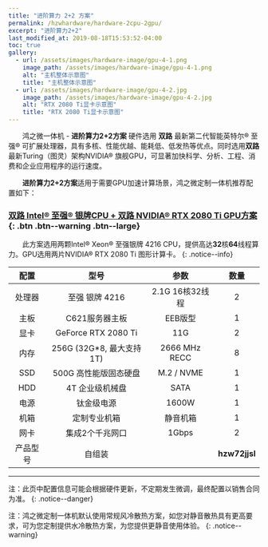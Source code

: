 ```yaml
---
title: "进阶算力 2+2 方案"
permalink: /hzwhardware/hardware-2cpu-2gpu/
excerpt: "进阶算力2+2"
last_modified_at: 2019-08-18T15:53:52-04:00
toc: true
gallery:
  - url: /assets/images/hardware-image/gpu-4-1.png
    image_path: /assets/images/hardware-image/gpu-4-1.png
    alt: "主机整体示意图"
    title: "主机整体示意图"
  - url: /assets/images/hardware-image/gpu-4-2.jpg
    image_path: /assets/images/hardware-image/gpu-4-2.jpg
    alt: "RTX 2080 Ti显卡示意图"
    title: "RTX 2080 Ti显卡示意图"
---
```


&emsp;&emsp;鸿之微一体机 - **进阶算力2+2方案** 硬件选用 **双路** 最新第二代智能英特尔® 至强® 可扩展处理器，具有多核、性能优越、能耗低、低发热等优点。同时选用**双路**最新Turing（图灵）架构NVIDIA® 旗舰GPU，可显著加快科学、分析、工程、消费和企业应用程序的运行速度。

&emsp;&emsp;**进阶算力2+2方案**适用于需要GPU加速计算场景，鸿之微定制一体机推荐配置如下：

### [双路 Intel® 至强® 银牌CPU + 双路 NVIDIA® RTX 2080 Ti GPU方案](){: .btn .btn--warning .btn--large}

&emsp;&emsp;此方案选用两颗Intel® Xeon® 至强银牌 4216 CPU，提供高达**32**核**64**线程算力。GPU选用两片NVIDIA® RTX 2080 Ti 图形计算卡。
{: .notice--info}

| 配置 | 型号 | 参数 | 数量 |
| :---: | :---: | :---: | :---: |
| 处理器 | 至强 银牌 4216 | 2.1G 16核32线程  | 2 |
| 主板 | C621服务器主板 | EEB版型 | 1 |
| 显卡  | GeForce RTX 2080 Ti  | 11G | 2 |
| 内存  | 256G (32G*8, 最大支持 1T) | 2666 MHz RECC | 8 |
| SSD |   500G 高性能版固态硬盘 | M.2 / NVME | 1 |
| HDD | 4T 企业级机械盘 | SATA | 1 |
| 电源  | 钛金级电源  | 1600W | 1 |
| 机箱 | 定制专业机箱 | 静音机箱 | 1 |
| 网卡 | 集成2个千兆网口 | 1Gbps  | 2 |
| 产品型号 |  自组装  |    | **hzw72jjsl** |

---

注：此页中配置信息可能会根据硬件更新，不定期发生微调，最终配置以销售合同为准。
{: .notice--danger}

注：鸿之微定制一体机默认使用常规风冷散热方案，如您对静音散热具有更高要求，可为您定制提供水冷散热方案，为您提供更静音使用体验。
{: .notice--warning}